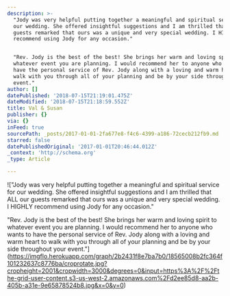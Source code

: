 ```yaml
---
description: >-
  "Jody was very helpful putting together a meaningful and spiritual service for
  our wedding. She offered insightful suggestions and I am thrilled that ALL our
  guests remarked that ours was a unique and very special wedding. I HIGHLY
  recommend using Jody for any occasion."


  "Rev. Jody is the best of the best! She brings her warm and loving spirit to
  whatever event you are planning. I would recommend her to anyone who wants to
  have the personal service of Rev. Jody along with a loving and warm heart to
  walk with you through all of your planning and be by your side throughout your
  event."
author: []
datePublished: '2018-07-15T21:19:01.475Z'
dateModified: '2018-07-15T21:18:59.552Z'
title: Val & Susan
publisher: {}
via: {}
inFeed: true
sourcePath: _posts/2017-01-01-2fa677e8-f4c6-4399-a186-72cecb212fb9.md
starred: false
datePublishedOriginal: '2017-01-01T20:46:44.012Z'
_context: 'http://schema.org'
_type: Article

---
```

!["Jody was very helpful putting together a meaningful and spiritual service for our wedding. She offered insightful suggestions and I am thrilled that ALL our guests remarked that ours was a unique and very special wedding. I HIGHLY recommend using Jody for any occasion."

"Rev. Jody is the best of the best! She brings her warm and loving spirit to whatever event you are planning. I would recommend her to anyone who wants to have the personal service of Rev. Jody along with a loving and warm heart to walk with you through all of your planning and be by your side throughout your event."](https://imgflo.herokuapp.com/graph/2b2431f8e7ba7b0/18565008b2fc364f101232637c8776ba/croprotate.jpg?cropheight=2001&cropwidth=3000&degrees=0&input=https%3A%2F%2Fthe-grid-user-content.s3-us-west-2.amazonaws.com%2Fd2ee85d8-aa2b-405b-a31e-9e65878524b8.jpg&x=0&y=0)